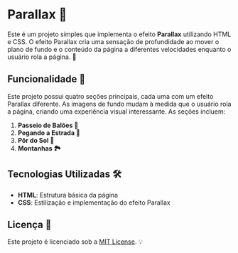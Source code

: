 # Parallax 🌄

Este é um projeto simples que implementa o efeito **Parallax** utilizando HTML e CSS. O efeito Parallax cria uma sensação de profundidade ao mover o plano de fundo e o conteúdo da página a diferentes velocidades enquanto o usuário rola a página. 🌟

## Funcionalidade 📱

Este projeto possui quatro seções principais, cada uma com um efeito Parallax diferente. As imagens de fundo mudam à medida que o usuário rola a página, criando uma experiência visual interessante. As seções incluem:

1. **Passeio de Balões 🎈**
2. **Pegando a Estrada 🚗**
3. **Pôr do Sol 🌅**
4. **Montanhas 🏞️**

## Tecnologias Utilizadas 🛠️

- **HTML**: Estrutura básica da página
- **CSS**: Estilização e implementação do efeito Parallax

## Licença 📜

Este projeto é licenciado sob a [MIT License](LICENSE). 💡

